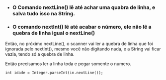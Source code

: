 + ### O Comando nextLine() lê até achar uma quabra de linha, e salva tudo isso na String.
+ ### O comando nextInt() lê até acabar o número, ele não lê a quebra de linha igual o nextLine()

Então, no próximo nextLine(), o scanner vai ler a quebra de linha que foi ignorada pelo nextInt(), 
mesmo você não digitando nada, e a String vai ficar vazia, tendo só a quebra de linha.

Então precisamos ler a linha toda e pegar somente o numero.

``` int idade = Integer.parseInt(in.nextLine()); ```
